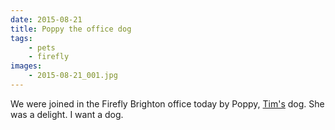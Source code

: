 ```yaml
---
date: 2015-08-21
title: Poppy the office dog
tags:
    - pets
    - firefly
images:
    - 2015-08-21_001.jpg
---
```

We were joined in the Firefly Brighton office today by Poppy, [Tim's](http://www.t75.org/) dog. She was a delight. I want a dog.